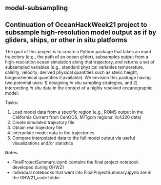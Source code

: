 ## model-subsampling
## Continuation of OceanHackWeek21 project to subsample high-resolution model output as if by gliders, ships, or other in situ platforms

The goal of this project is to create a Python package that takes an input trajectory (e.g., the path of an ocean glider), subsamples output from a high-resolution ocean simulation along that trajectory, and returns a set of subsampled variables (e.g., standard physical variables temperature, salinity, velocity; derived physical quantities such as steric height; biogeochemical quantities if available).  We envision this package having two potential uses: 1) designing *in situ* sampling strategies, and 2) interpreting *in situ* data in the context of a highly resolved oceanographic model.

Tasks:
1. Load model data from a specific region (e.g., ROMS output in the California Current from CenOOS; MITgcm regional llc4320 data)
2. Create simulated trajectory file
3. Obtain real trajectory file
4. Interpolate model data to the trajectories
5. Compare interpolated data to the full model output via useful visualizations and/or statistics


Notes:
- FinalProjectSummary.ipynb contains the final project notebook developed during OHW21
- Individual notebooks that went into FinalProjectSummary.ipynb are in the OHW21_code folder 
